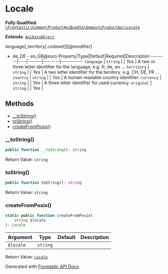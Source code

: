 #  Locale

**Fully Qualified**: [`\Frontastic\Common\ProductApiBundle\Domain\ProductApi\Locale`](../../../../../src/php/ProductApiBundle/Domain/ProductApi/Locale.php)

**Extends**: [`ApiDataObject`](../../../CoreBundle/Domain/ApiDataObject.md)

language[_territory[.codeset]][@modifier]

- de_DE - en_GB@euro
Property|Type|Default|Required|Description
--------|----|-------|--------|-----------
`language` | `string` |  | *Yes* | A two or three letter identifier for the language, e.g. fr, de, en …
`territory` | `string` |  | *Yes* | A two letter identifier for the territory, e.g. CH, DE, FR …
`country` | `string` |  | *Yes* | A human readable country identifier.
`currency` | `string` |  | *Yes* | A three letter identifier for used currency.
`original` | `string` |  | *Yes* | 

## Methods

* [__toString()](#__tostring)
* [toString()](#tostring)
* [createFromPosix()](#createfromposix)

### __toString()

```php
public function __toString(): string
```

Return Value: `string`

### toString()

```php
public function toString(): string
```

Return Value: `string`

### createFromPosix()

```php
static public function createFromPosix(
    string $locale
): Locale
```

Argument|Type|Default|Description
--------|----|-------|-----------
`$locale`|`string`||

Return Value: [`Locale`](Locale.md)

Generated with [Frontastic API Docs](https://github.com/FrontasticGmbH/apidocs).
